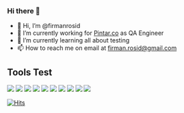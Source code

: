 ### Hi there 👋 
- 👋 Hi, I’m @firmanrosid
- 🔭 I’m currently working for [Pintar.co](https://www.pintaria.com/) as QA Engineer
- 🌱 I’m currently learning all about testing
- 📫 How to reach me on email at firman.rosid@gmail.com

## Tools Test

![](https://img.shields.io/badge/-Groovy-informational?style=flat&logo=apache-groovy&logoColor=white&color=blue)
![](https://img.shields.io/badge/-Java-informational?style=flat&logo=java&logoColor=white&color=red)
![](https://img.shields.io/badge/-Maven-informational?style=flat&logo=apache-maven&logoColor=white&color=red)
![](https://img.shields.io/badge/-TestNG-informational?style=flat&logo=testng&logoColor=white&color=grey)
![](https://img.shields.io/badge/-Selenium-informational?style=flat&logo=selenium&logoColor=white&color=lightgrey)
![](https://img.shields.io/badge/-Cucumber-informational?style=flat&logo=cucumber&logoColor=white&color=success)
![](https://img.shields.io/badge/-Robot-informational?style=flat&logo=robot&logoColor=white&color=success)
![](https://img.shields.io/badge/-Katalon-informational?style=flat&logo=katalon-studio&logoColor=white&color=success)
![](https://img.shields.io/badge/-WebDriverIO-informational?style=flat&logo=webdriverio&logoColor=white&color=important)
![](https://img.shields.io/badge/-Appium-informational?style=flat&logo=appium&logoColor=white&color=purple)



[![Hits](https://hits.seeyoufarm.com/api/count/incr/badge.svg?url=https%3A%2F%2Fgithub.com%2Ffirmanrosid%2Fhit-counter&count_bg=%2379C83D&title_bg=%23555555&icon=&icon_color=%23E7E7E7&title=visited&edge_flat=false)](https://hits.seeyoufarm.com)

